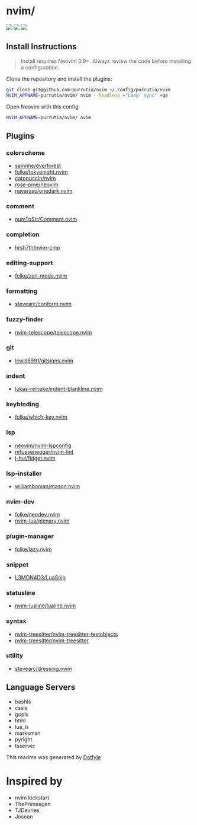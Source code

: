 # nvim/

<a href="https://dotfyle.com/purrutia/nvim"><img src="https://dotfyle.com/purrutia/nvim/badges/plugins?style=flat" /></a>
<a href="https://dotfyle.com/purrutia/nvim"><img src="https://dotfyle.com/purrutia/nvim/badges/leaderkey?style=flat" /></a>
<a href="https://dotfyle.com/purrutia/nvim"><img src="https://dotfyle.com/purrutia/nvim/badges/plugin-manager?style=flat" /></a>

## Install Instructions

> Install requires Neovim 0.9+. Always review the code before installing a configuration.

Clone the repository and install the plugins:

```sh
git clone git@github.com:purrutia/nvim ~/.config/purrutia/nvim
NVIM_APPNAME=purrutia/nvim/ nvim --headless +"Lazy! sync" +qa
```

Open Neovim with this config:

```sh
NVIM_APPNAME=purrutia/nvim/ nvim
```

## Plugins

### colorscheme

- [sainnhe/everforest](https://dotfyle.com/plugins/sainnhe/everforest)
- [folke/tokyonight.nvim](https://dotfyle.com/plugins/folke/tokyonight.nvim)
- [catppuccin/nvim](https://dotfyle.com/plugins/catppuccin/nvim)
- [rose-pine/neovim](https://dotfyle.com/plugins/rose-pine/neovim)
- [navarasu/onedark.nvim](https://dotfyle.com/plugins/navarasu/onedark.nvim)

### comment

- [numToStr/Comment.nvim](https://dotfyle.com/plugins/numToStr/Comment.nvim)

### completion

- [hrsh7th/nvim-cmp](https://dotfyle.com/plugins/hrsh7th/nvim-cmp)

### editing-support

- [folke/zen-mode.nvim](https://dotfyle.com/plugins/folke/zen-mode.nvim)

### formatting

- [stevearc/conform.nvim](https://dotfyle.com/plugins/stevearc/conform.nvim)

### fuzzy-finder

- [nvim-telescope/telescope.nvim](https://dotfyle.com/plugins/nvim-telescope/telescope.nvim)

### git

- [lewis6991/gitsigns.nvim](https://dotfyle.com/plugins/lewis6991/gitsigns.nvim)

### indent

- [lukas-reineke/indent-blankline.nvim](https://dotfyle.com/plugins/lukas-reineke/indent-blankline.nvim)

### keybinding

- [folke/which-key.nvim](https://dotfyle.com/plugins/folke/which-key.nvim)

### lsp

- [neovim/nvim-lspconfig](https://dotfyle.com/plugins/neovim/nvim-lspconfig)
- [mfussenegger/nvim-lint](https://dotfyle.com/plugins/mfussenegger/nvim-lint)
- [j-hui/fidget.nvim](https://dotfyle.com/plugins/j-hui/fidget.nvim)

### lsp-installer

- [williamboman/mason.nvim](https://dotfyle.com/plugins/williamboman/mason.nvim)

### nvim-dev

- [folke/neodev.nvim](https://dotfyle.com/plugins/folke/neodev.nvim)
- [nvim-lua/plenary.nvim](https://dotfyle.com/plugins/nvim-lua/plenary.nvim)

### plugin-manager

- [folke/lazy.nvim](https://dotfyle.com/plugins/folke/lazy.nvim)

### snippet

- [L3MON4D3/LuaSnip](https://dotfyle.com/plugins/L3MON4D3/LuaSnip)

### statusline

- [nvim-lualine/lualine.nvim](https://dotfyle.com/plugins/nvim-lualine/lualine.nvim)

### syntax

- [nvim-treesitter/nvim-treesitter-textobjects](https://dotfyle.com/plugins/nvim-treesitter/nvim-treesitter-textobjects)
- [nvim-treesitter/nvim-treesitter](https://dotfyle.com/plugins/nvim-treesitter/nvim-treesitter)

### utility

- [stevearc/dressing.nvim](https://dotfyle.com/plugins/stevearc/dressing.nvim)

## Language Servers

- bashls
- cssls
- gopls
- html
- lua_ls
- marksman
- pyright
- tsserver

This readme was generated by [Dotfyle](https://dotfyle.com)

# Inspired by

- nvim kickstart
- ThePrimeagen
- TJDevries
- Josean

